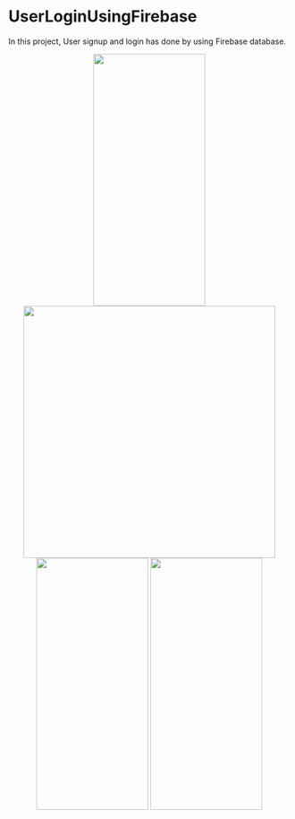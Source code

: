 # UserLoginUsingFirebase

In this project, User signup and login has done by using Firebase database.

<p align = "center">

<img src="https://user-images.githubusercontent.com/88314161/129448859-42045b7c-5ca5-4ebc-9cc0-d3d0e4310671.png" width="200" height="450" />
<img src="https://user-images.githubusercontent.com/88314161/129448871-5a253945-d8bb-4104-a5bb-c1433bb109db.png" height="450" />
<img src="https://user-images.githubusercontent.com/88314161/129448880-c83d922f-8fae-4fc6-827d-d4c54138268a.png" width="200" height="450" />
<img src="https://user-images.githubusercontent.com/88314161/129448887-7a978851-4ceb-4e67-8676-e0936dac32a6.png" width="200" height="450" />



